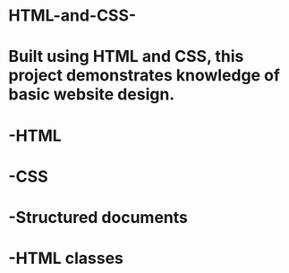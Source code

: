 # HTML-and-CSS-
# Built using HTML and CSS, this project demonstrates knowledge of basic website design.
# -HTML
# -CSS
# -Structured documents
# -HTML classes
